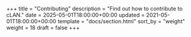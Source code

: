 +++
title = "Contributing"
description = "Find out how to contribute to cLAN."
date = 2025-05-01T18:00:00+00:00
updated = 2021-05-01T18:00:00+00:00
template = "docs/section.html"
sort_by = "weight"
weight = 18
draft = false
+++
